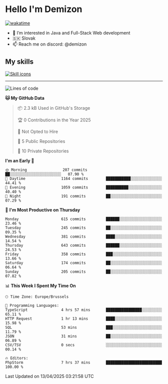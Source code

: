# Hello I'm Demizon
[![wakatime](https://wakatime.com/badge/user/6ad1949f-d6d7-44f9-9eee-c35e54cc499b.svg)](https://wakatime.com/@6ad1949f-d6d7-44f9-9eee-c35e54cc499b)
- 👀 I’m interested in Java and Full-Stack Web development
- 🇸🇰 Slovak
- 📫 Reach me on discord: @demizon

## My skills
[![Skill icons](https://skillicons.dev/icons?i=java,js,ts,html,css,react,nextjs,tailwind,supabase,py,git,docker,linux,mysql,postgres,mongo&theme=dark)](https://github.com/Demizon3433)

---

<!--START_SECTION:waka-->
![Lines of code](https://img.shields.io/badge/From%20Hello%20World%20I%27ve%20Written-805.4%20thousand%20lines%20of%20code-blue)

**🐱 My GitHub Data** 

> 📦 2.3 kB Used in GitHub's Storage 
 > 
> 🏆 0 Contributions in the Year 2025
 > 
> 🚫 Not Opted to Hire
 > 
> 📜 5 Public Repositories 
 > 
> 🔑 10 Private Repositories 
 > 
**I'm an Early 🐤** 

```text
🌞 Morning                207 commits         ██░░░░░░░░░░░░░░░░░░░░░░░   07.90 % 
🌆 Daytime                1164 commits        ███████████░░░░░░░░░░░░░░   44.41 % 
🌃 Evening                1059 commits        ██████████░░░░░░░░░░░░░░░   40.40 % 
🌙 Night                  191 commits         ██░░░░░░░░░░░░░░░░░░░░░░░   07.29 % 
```
📅 **I'm Most Productive on Thursday** 

```text
Monday                   615 commits         ██████░░░░░░░░░░░░░░░░░░░   23.46 % 
Tuesday                  245 commits         ██░░░░░░░░░░░░░░░░░░░░░░░   09.35 % 
Wednesday                381 commits         ████░░░░░░░░░░░░░░░░░░░░░   14.54 % 
Thursday                 643 commits         ██████░░░░░░░░░░░░░░░░░░░   24.53 % 
Friday                   358 commits         ███░░░░░░░░░░░░░░░░░░░░░░   13.66 % 
Saturday                 174 commits         ██░░░░░░░░░░░░░░░░░░░░░░░   06.64 % 
Sunday                   205 commits         ██░░░░░░░░░░░░░░░░░░░░░░░   07.82 % 
```


📊 **This Week I Spent My Time On** 

```text
🕑︎ Time Zone: Europe/Brussels

💬 Programming Languages: 
TypeScript               4 hrs 57 mins       ████████████████░░░░░░░░░   65.11 % 
HTTP Request             1 hr 13 mins        ████░░░░░░░░░░░░░░░░░░░░░   15.98 % 
SQL                      53 mins             ███░░░░░░░░░░░░░░░░░░░░░░   11.79 % 
JSON                     31 mins             ██░░░░░░░░░░░░░░░░░░░░░░░   06.89 % 
CSV/TSV                  0 secs              ░░░░░░░░░░░░░░░░░░░░░░░░░   00.14 % 

🔥 Editors: 
PhpStorm                 7 hrs 37 mins       █████████████████████████   100.00 % 
```


 Last Updated on 13/04/2025 03:21:58 UTC
<!--END_SECTION:waka-->
